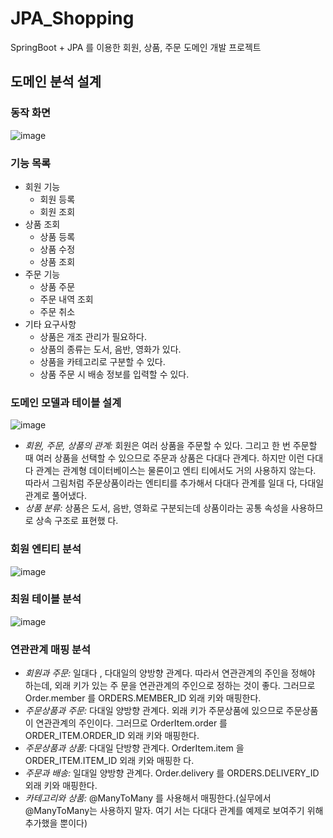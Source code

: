 # JPA_Shopping
SpringBoot + JPA 를 이용한 회원, 상품, 주문 도메인 개발 프로젝트


## 도메인 분석 설계

### 동작 화면
  
![image](https://github.com/SMin1620/JPA_Shopping/assets/81574795/59653b88-a12c-497c-82d0-dba484ff6919)

### 기능 목록
- 회원 기능
    - 회원 등록
    - 회원 조회
- 상품 조회
    - 상품 등록
    - 상품 수정
    - 상품 조회
- 주문 기능
    - 상품 주문
    - 주문 내역 조회
    - 주문 취소
- 기타 요구사항
    - 상품은 개조 관리가 필요하다.
    - 상품의 종류는 도서, 음반, 영화가 있다.
    - 상품을 카테고리로 구분할 수 있다.
    - 상품 주문 시 배송 정보를 입력할 수 있다.
 
### 도메인 모델과 테이블 설계
![image](https://github.com/SMin1620/JPA_Shopping/assets/81574795/7c7a88a8-40c4-47cd-a44c-942dd3fc3bd2)

- *회원, 주문, 상품의 관계:* 회원은 여러 상품을 주문할 수 있다. 그리고 한 번 주문할 때 여러 상품을 선택할 수 있으므로 주문과 상품은 다대다 관계다. 하지만 이런 다대다 관계는 관계형 데이터베이스는 물론이고 엔티 티에서도 거의 사용하지 않는다. 따라서 그림처럼 주문상품이라는 엔티티를 추가해서 다대다 관계를 일대 다, 다대일 관계로 풀어냈다.
- *상품 분류:* 상품은 도서, 음반, 영화로 구분되는데 상품이라는 공통 속성을 사용하므로 상속 구조로 표현했 다.

### 회원 엔티티 분석
![image](https://github.com/SMin1620/JPA_Shopping/assets/81574795/88285c1c-ceb5-4282-bad1-ab00270ee191)

### 최원 테이블 분석
![image](https://github.com/SMin1620/JPA_Shopping/assets/81574795/90d6d164-873a-474c-a087-44178dbf04cc)

### 연관관계 매핑 분석
- *회원과 주문:* 일대다 , 다대일의 양방향 관계다. 따라서 연관관계의 주인을 정해야 하는데, 외래 키가 있는 주 문을 연관관계의 주인으로 정하는 것이 좋다. 그러므로 Order.member 를 ORDERS.MEMBER_ID 외래 키와 매핑한다.
- *주문상품과 주문:* 다대일 양방향 관계다. 외래 키가 주문상품에 있으므로 주문상품이 연관관계의 주인이다. 그러므로 OrderItem.order 를 ORDER_ITEM.ORDER_ID 외래 키와 매핑한다.
- *주문상품과 상품:* 다대일 단방향 관계다. OrderItem.item 을 ORDER_ITEM.ITEM_ID 외래 키와 매핑한 다.
- *주문과 배송:* 일대일 양방향 관계다. Order.delivery 를 ORDERS.DELIVERY_ID 외래 키와 매핑한다.
- *카테고리와 상품:* @ManyToMany 를 사용해서 매핑한다.(실무에서 @ManyToMany는 사용하지 말자. 여기
서는 다대다 관계를 예제로 보여주기 위해 추가했을 뿐이다)
  

